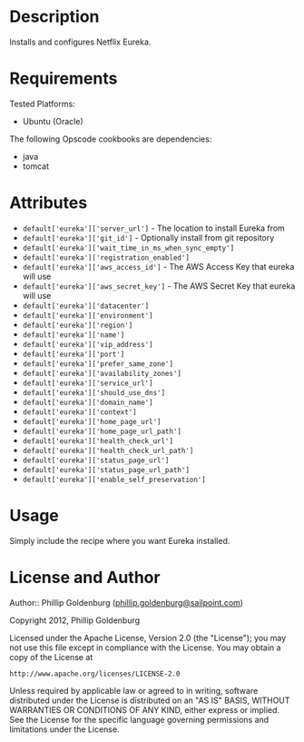 Description
===========

Installs and configures Netflix Eureka.

Requirements
============

Tested Platforms:

* Ubuntu (Oracle)

The following Opscode cookbooks are dependencies:

* java
* tomcat

Attributes
==========

* `default['eureka']['server_url']` - The location to install Eureka from
* `default['eureka']['git_id']` - Optionally install from git repository
* `default['eureka']['wait_time_in_ms_when_sync_empty']`
* `default['eureka']['registration_enabled']`
* `default['eureka']['aws_access_id']` - The AWS Access Key that eureka will use
* `default['eureka']['aws_secret_key']` - The AWS Secret Key that eureka will use
* `default['eureka']['datacenter']`
* `default['eureka']['environment']`
* `default['eureka']['region']`
* `default['eureka']['name']`
* `default['eureka']['vip_address']`
* `default['eureka']['port']`
* `default['eureka']['prefer_same_zone']`
* `default['eureka']['availability_zones']`
* `default['eureka']['service_url']`
* `default['eureka']['should_use_dns']`
* `default['eureka']['domain_name']`
* `default['eureka']['context']`
* `default['eureka']['home_page_url']`
* `default['eureka']['home_page_url_path']`
* `default['eureka']['health_check_url']`
* `default['eureka']['health_check_url_path']`
* `default['eureka']['status_page_url']`
* `default['eureka']['status_page_url_path']`
* `default['eureka']['enable_self_preservation'] `

Usage
=====

Simply include the recipe where you want Eureka installed.

License and Author
==================

Author:: Phillip Goldenburg (<phillip.goldenburg@sailpoint.com>)

Copyright 2012, Phillip Goldenburg

Licensed under the Apache License, Version 2.0 (the "License");
you may not use this file except in compliance with the License.
You may obtain a copy of the License at

    http://www.apache.org/licenses/LICENSE-2.0

Unless required by applicable law or agreed to in writing, software
distributed under the License is distributed on an "AS IS" BASIS,
WITHOUT WARRANTIES OR CONDITIONS OF ANY KIND, either express or implied.
See the License for the specific language governing permissions and
limitations under the License.
